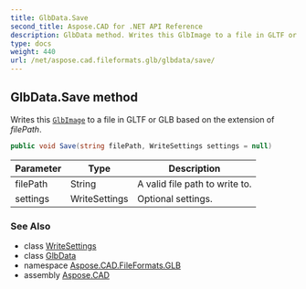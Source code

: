 ```yaml
---
title: GlbData.Save
second_title: Aspose.CAD for .NET API Reference
description: GlbData method. Writes this GlbImage to a file in GLTF or GLB based on the extension of filePath
type: docs
weight: 440
url: /net/aspose.cad.fileformats.glb/glbdata/save/
---
```

## GlbData.Save method

Writes this [`GlbImage`](../../glbimage/) to a file in GLTF or GLB based on the extension of *filePath*.

```csharp
public void Save(string filePath, WriteSettings settings = null)
```

| Parameter | Type | Description |
| --- | --- | --- |
| filePath | String | A valid file path to write to. |
| settings | WriteSettings | Optional settings. |

### See Also

* class [WriteSettings](../../writesettings/)
* class [GlbData](../)
* namespace [Aspose.CAD.FileFormats.GLB](../../glbdata/)
* assembly [Aspose.CAD](../../../)


